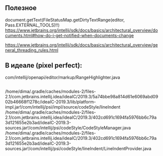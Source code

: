 ## Полезное
document.getText(FileStatusMap.getDirtyTextRange(editor, Pass.EXTERNAL_TOOLS)!!)
https://www.jetbrains.org/intellij/sdk/docs/basics/architectural_overview/documents.html#how-do-i-get-notified-when-documents-change

https://www.jetbrains.org/intellij/sdk/docs/basics/architectural_overview/general_threading_rules.html


## В идеале (pixel perfect):
com/intellij/openapi/editor/markup/RangeHighlighter.java


## 
/home/dima/.gradle/caches/modules-2/files-2.1/com.jetbrains.intellij.idea/ideaIC/2019.3/5a74bbe98a814d61e6069abd0902b46668f1278c/ideaIC-2019.3/lib/platform-impl.jar!/com/intellij/psi/impl/source/codeStyle/lineIndent
/home/dima/.gradle/caches/modules-2/files-2.1/com.jetbrains.intellij.idea/ideaIC/2019.3/402cd691c1694fa5976bb6c79a3d121655e2b3ad/ideaIC-2019.3-sources.jar!/com/intellij/psi/codeStyle/CodeStyleManager.java
/home/dima/.gradle/caches/modules-2/files-2.1/com.jetbrains.intellij.idea/ideaIC/2019.3/402cd691c1694fa5976bb6c79a3d121655e2b3ad/ideaIC-2019.3-sources.jar!/com/intellij/psi/codeStyle/lineIndent/LineIndentProvider.java
